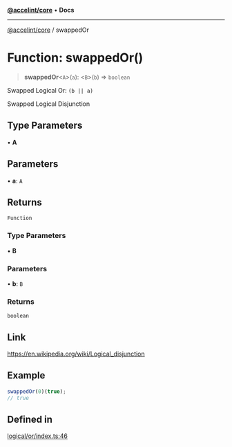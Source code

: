 [**@accelint/core**](../README.md) • **Docs**

***

[@accelint/core](../README.md) / swappedOr

# Function: swappedOr()

> **swappedOr**\<`A`\>(`a`): \<`B`\>(`b`) => `boolean`

Swapped Logical Or: `(b || a)`

Swapped Logical Disjunction

## Type Parameters

• **A**

## Parameters

• **a**: `A`

## Returns

`Function`

### Type Parameters

• **B**

### Parameters

• **b**: `B`

### Returns

`boolean`

## Link

https://en.wikipedia.org/wiki/Logical_disjunction

## Example

```ts
swappedOr(0)(true);
// true
```

## Defined in

[logical/or/index.ts:46](https://github.com/gohypergiant/standard-toolkit/blob/87ae5060c82d212b75a10cafb0030b08916e90f1/packages/core/src/logical/or/index.ts#L46)
